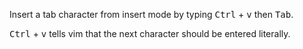 <p>Insert a tab character from insert mode by typing <kbd>Ctrl</kbd> + <kbd>v</kbd> then <kbd>Tab</kbd>.</p>

<p><kbd>Ctrl</kbd> + <kbd>v</kbd> tells vim that the next character should be entered literally.</p>